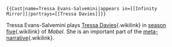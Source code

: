 ```{=mediawiki}
{{Cast|name=Tressa Evans-Salvemini|appears in=[[Infinity Mirror]]|portrays=[[Tressa Davies]]}}
```
Tressa Evans-Salvemini plays [Tressa
Davies](Tressa_Davies "Tressa Davies"){.wikilink} in [season
five](Season_Five "season five"){.wikilink} of *Mabel.* She is an
important part of the
[meta-narrative](meta-narrative "meta-narrative"){.wikilink}.

